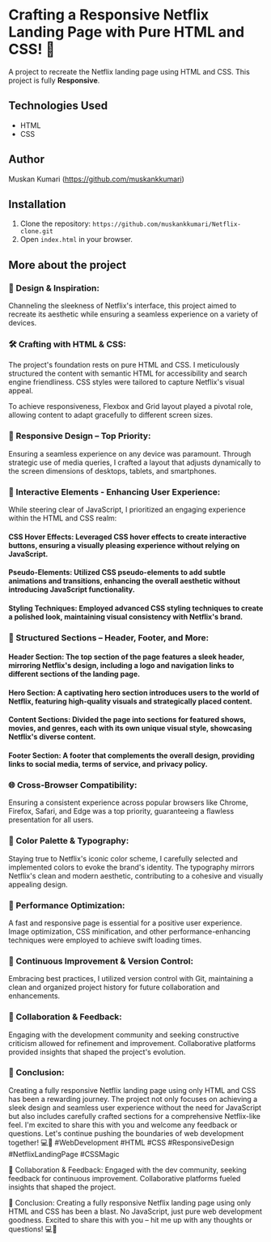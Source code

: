 # Crafting a Responsive Netflix Landing Page with Pure HTML and CSS! 🎉
A project to recreate the Netflix landing page using HTML and CSS. This project is fully <strong>Responsive</strong>. 

## Technologies Used
- HTML
- CSS

 ## Author
Muskan Kumari
(https://github.com/muskankkumari)

## Installation
1. Clone the repository: `https://github.com/muskankkumari/Netflix-clone.git`
2. Open `index.html` in your browser.

## More about the project

### 🎨 Design & Inspiration:
Channeling the sleekness of Netflix's interface, this project aimed to recreate its aesthetic while ensuring a seamless experience on a variety of devices.

### 🛠️ Crafting with HTML & CSS:
The project's foundation rests on pure HTML and CSS. I meticulously structured the content with semantic HTML for accessibility and search engine friendliness. CSS styles were tailored to capture Netflix's visual appeal.

To achieve responsiveness, Flexbox and Grid layout played a pivotal role, allowing content to adapt gracefully to different screen sizes.

### 📱 Responsive Design – Top Priority:
Ensuring a seamless experience on any device was paramount. Through strategic use of media queries, I crafted a layout that adjusts dynamically to the screen dimensions of desktops, tablets, and smartphones.

### 🔧 Interactive Elements - Enhancing User Experience:
While steering clear of JavaScript, I prioritized an engaging experience within the HTML and CSS realm:

#### CSS Hover Effects: Leveraged CSS hover effects to create interactive buttons, ensuring a visually pleasing experience without relying on JavaScript.

#### Pseudo-Elements: Utilized CSS pseudo-elements to add subtle animations and transitions, enhancing the overall aesthetic without introducing JavaScript functionality.

#### Styling Techniques: Employed advanced CSS styling techniques to create a polished look, maintaining visual consistency with Netflix's brand.

### 📑 Structured Sections – Header, Footer, and More:

#### Header Section: The top section of the page features a sleek header, mirroring Netflix's design, including a logo and navigation links to different sections of the landing page.

#### Hero Section: A captivating hero section introduces users to the world of Netflix, featuring high-quality visuals and strategically placed content.

#### Content Sections: Divided the page into sections for featured shows, movies, and genres, each with its own unique visual style, showcasing Netflix's diverse content.

#### Footer Section: A footer that complements the overall design, providing links to social media, terms of service, and privacy policy.

### 🌐 Cross-Browser Compatibility:
Ensuring a consistent experience across popular browsers like Chrome, Firefox, Safari, and Edge was a top priority, guaranteeing a flawless presentation for all users.

### 🎨 Color Palette & Typography:
Staying true to Netflix's iconic color scheme, I carefully selected and implemented colors to evoke the brand's identity. The typography mirrors Netflix's clean and modern aesthetic, contributing to a cohesive and visually appealing design.

### 🚀 Performance Optimization:
A fast and responsive page is essential for a positive user experience. Image optimization, CSS minification, and other performance-enhancing techniques were employed to achieve swift loading times.

### 🔄 Continuous Improvement & Version Control:
Embracing best practices, I utilized version control with Git, maintaining a clean and organized project history for future collaboration and enhancements.

### 👥 Collaboration & Feedback:
Engaging with the development community and seeking constructive criticism allowed for refinement and improvement. Collaborative platforms provided insights that shaped the project's evolution.

### 👏 Conclusion:
Creating a fully responsive Netflix landing page using only HTML and CSS has been a rewarding journey. The project not only focuses on achieving a sleek design and seamless user experience without the need for JavaScript but also includes carefully crafted sections for a comprehensive Netflix-like feel. I'm excited to share this with you and welcome any feedback or questions. Let's continue pushing the boundaries of web development together! 💻🚀 #WebDevelopment #HTML #CSS #ResponsiveDesign #NetflixLandingPage #CSSMagic





👥 Collaboration & Feedback:
Engaged with the dev community, seeking feedback for continuous improvement. Collaborative platforms fueled insights that shaped the project.

👏 Conclusion:
Creating a fully responsive Netflix landing page using only HTML and CSS has been a blast. No JavaScript, just pure web development goodness. Excited to share this with you – hit me up with any thoughts or questions! 💻🚀

